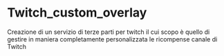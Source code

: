 # Twitch_custom_overlay
 Creazione di un servizio di terze parti per twitch il cui scopo è quello di gestire in maniera completamente personalizzata le ricompense canale di Twitch
